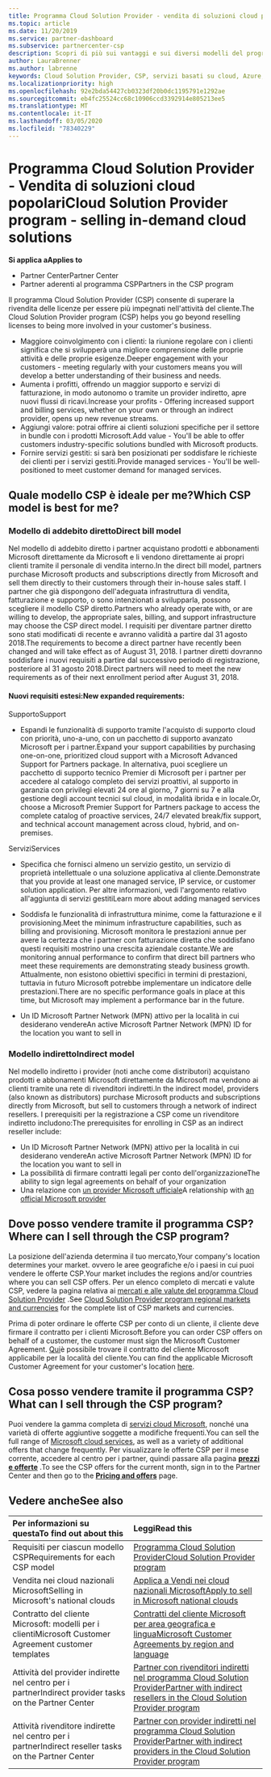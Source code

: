 ```yaml
---
title: Programma Cloud Solution Provider - vendita di soluzioni cloud popolari | Centro per i partner
ms.topic: article
ms.date: 11/20/2019
ms.service: partner-dashboard
ms.subservice: partnercenter-csp
description: Scopri di più sui vantaggi e sui diversi modelli del programma Cloud Solution Provider per favorire la crescita aziendale con nuovi clienti e nuove competenze.
author: LauraBrenner
ms.author: labrenne
keywords: Cloud Solution Provider, CSP, servizi basati su cloud, Azure, Office 365, Dynamics, partner CSP, vendere in CSP, partner diretto, partner CSP diretto, rivenditore CSP indiretto, CSP diretto, CSP indiretto, modello diretto, modello indiretto, rivenditore indiretto, provider indiretto, provider, server di distribuzione, programma cloud solution provider
ms.localizationpriority: high
ms.openlocfilehash: 92e2bda54427cb0323df20b0dc1195791e1292ae
ms.sourcegitcommit: eb4fc25524cc68c10906ccd3392914e805213ee5
ms.translationtype: MT
ms.contentlocale: it-IT
ms.lasthandoff: 03/05/2020
ms.locfileid: "78340229"
---
```

# <a name="cloud-solution-provider-program---selling-in-demand-cloud-solutions"></a><span data-ttu-id="c9d8c-104">Programma Cloud Solution Provider - Vendita di soluzioni cloud popolari</span><span class="sxs-lookup"><span data-stu-id="c9d8c-104">Cloud Solution Provider program - selling in-demand cloud solutions</span></span> 

<span data-ttu-id="c9d8c-105">**Si applica a**</span><span class="sxs-lookup"><span data-stu-id="c9d8c-105">**Applies to**</span></span>

- <span data-ttu-id="c9d8c-106">Partner Center</span><span class="sxs-lookup"><span data-stu-id="c9d8c-106">Partner Center</span></span>
- <span data-ttu-id="c9d8c-107">Partner aderenti al programma CSP</span><span class="sxs-lookup"><span data-stu-id="c9d8c-107">Partners in the CSP program</span></span>

<span data-ttu-id="c9d8c-108">Il programma Cloud Solution Provider (CSP) consente di superare la rivendita delle licenze per essere più impegnati nell'attività del cliente.</span><span class="sxs-lookup"><span data-stu-id="c9d8c-108">The Cloud Solution Provider program (CSP) helps you go beyond reselling licenses to being more involved in your customer's business.</span></span>
 
- <span data-ttu-id="c9d8c-109">Maggiore coinvolgimento con i clienti: la riunione regolare con i clienti significa che si svilupperà una migliore comprensione delle proprie attività e delle proprie esigenze.</span><span class="sxs-lookup"><span data-stu-id="c9d8c-109">Deeper engagement with your customers - meeting regularly with your customers means you will develop a better understanding of their business and needs.</span></span>
- <span data-ttu-id="c9d8c-110">Aumenta i profitti, offrendo un maggior supporto e servizi di fatturazione, in modo autonomo o tramite un provider indiretto, apre nuovi flussi di ricavi.</span><span class="sxs-lookup"><span data-stu-id="c9d8c-110">Increase your profits - Offering increased support and billing services, whether on your own or through an indirect provider, opens up new revenue streams.</span></span>  
- <span data-ttu-id="c9d8c-111">Aggiungi valore: potrai offrire ai clienti soluzioni specifiche per il settore in bundle con i prodotti Microsoft.</span><span class="sxs-lookup"><span data-stu-id="c9d8c-111">Add value - You'll be able to offer customers industry-specific solutions bundled with Microsoft products.</span></span>
- <span data-ttu-id="c9d8c-112">Fornire servizi gestiti: si sarà ben posizionati per soddisfare le richieste dei clienti per i servizi gestiti.</span><span class="sxs-lookup"><span data-stu-id="c9d8c-112">Provide managed services - You'll be well-positioned to meet customer demand for managed services.</span></span> 

## <a name="which-csp-model-is-best-for-me"></a><span data-ttu-id="c9d8c-113">Quale modello CSP è ideale per me?</span><span class="sxs-lookup"><span data-stu-id="c9d8c-113">Which CSP model is best for me?</span></span>

### <a name="direct-bill-model"></a><span data-ttu-id="c9d8c-114">Modello di addebito diretto</span><span class="sxs-lookup"><span data-stu-id="c9d8c-114">Direct bill model</span></span>

 <span data-ttu-id="c9d8c-115">Nel modello di addebito diretto i partner acquistano prodotti e abbonamenti Microsoft direttamente da Microsoft e li vendono direttamente ai propri clienti tramite il personale di vendita interno.</span><span class="sxs-lookup"><span data-stu-id="c9d8c-115">In the direct bill model, partners purchase Microsoft products and subscriptions directly from Microsoft and sell them directly to their customers through their in-house sales staff.</span></span> <span data-ttu-id="c9d8c-116">I partner che già dispongono dell'adeguata infrastruttura di vendita, fatturazione e supporto, o sono intenzionati a svilupparla, possono scegliere il modello CSP diretto.</span><span class="sxs-lookup"><span data-stu-id="c9d8c-116">Partners who already operate with, or are willing to develop, the appropriate sales, billing, and support infrastructure may choose the CSP direct model.</span></span> <span data-ttu-id="c9d8c-117">I requisiti per diventare partner diretto sono stati modificati di recente e avranno validità a partire dal 31 agosto 2018.</span><span class="sxs-lookup"><span data-stu-id="c9d8c-117">The requirements to become a direct partner have recently been changed and will take effect as of August 31, 2018.</span></span> <span data-ttu-id="c9d8c-118">I partner diretti dovranno soddisfare i nuovi requisiti a partire dal successivo periodo di registrazione, posteriore al 31 agosto 2018.</span><span class="sxs-lookup"><span data-stu-id="c9d8c-118">Direct partners will need to meet the new requirements as of their next enrollment period after August 31, 2018.</span></span>


#### <a name="new-expanded-requirements"></a><span data-ttu-id="c9d8c-119">Nuovi requisiti estesi:</span><span class="sxs-lookup"><span data-stu-id="c9d8c-119">New expanded requirements:</span></span>

<span data-ttu-id="c9d8c-120">Supporto</span><span class="sxs-lookup"><span data-stu-id="c9d8c-120">Support</span></span>
- <span data-ttu-id="c9d8c-121">Espandi le funzionalità di supporto tramite l'acquisto di supporto cloud con priorità, uno-a-uno, con un pacchetto di supporto avanzato Microsoft per i partner.</span><span class="sxs-lookup"><span data-stu-id="c9d8c-121">Expand your support capabilities by purchasing one-on-one, prioritized cloud support with a Microsoft Advanced Support for Partners package.</span></span> <span data-ttu-id="c9d8c-122">In alternativa, puoi scegliere un pacchetto di supporto tecnico Premier di Microsoft per i partner per accedere al catalogo completo dei servizi proattivi, al supporto in garanzia con privilegi elevati 24 ore al giorno, 7 giorni su 7 e alla gestione degli account tecnici sul cloud, in modalità ibrida e in locale.</span><span class="sxs-lookup"><span data-stu-id="c9d8c-122">Or, choose a Microsoft Premier Support for Partners package to access the complete catalog of proactive services, 24/7 elevated break/fix support, and technical account management across cloud, hybrid, and on-premises.</span></span> 

<span data-ttu-id="c9d8c-123">Servizi</span><span class="sxs-lookup"><span data-stu-id="c9d8c-123">Services</span></span>

- <span data-ttu-id="c9d8c-124">Specifica che fornisci almeno un servizio gestito, un servizio di proprietà intellettuale o una soluzione applicativa al cliente.</span><span class="sxs-lookup"><span data-stu-id="c9d8c-124">Demonstrate that you provide at least one managed service, IP service, or customer solution application.</span></span> <span data-ttu-id="c9d8c-125">Per altre informazioni, vedi l'argomento relativo all'aggiunta di servizi gestiti</span><span class="sxs-lookup"><span data-stu-id="c9d8c-125">Learn more about adding managed services</span></span>

- <span data-ttu-id="c9d8c-126">Soddisfa le funzionalità di infrastruttura minime, come la fatturazione e il provisioning.</span><span class="sxs-lookup"><span data-stu-id="c9d8c-126">Meet the minimum infrastructure capabilities, such as billing and provisioning.</span></span>
<span data-ttu-id="c9d8c-127">Microsoft monitora le prestazioni annue per avere la certezza che i partner con fatturazione diretta che soddisfano questi requisiti mostrino una crescita aziendale costante.</span><span class="sxs-lookup"><span data-stu-id="c9d8c-127">We are monitoring annual performance to confirm that direct bill partners who meet these requirements are demonstrating steady business growth.</span></span> <span data-ttu-id="c9d8c-128">Attualmente, non esistono obiettivi specifici in termini di prestazioni, tuttavia in futuro Microsoft potrebbe implementare un indicatore delle prestazioni.</span><span class="sxs-lookup"><span data-stu-id="c9d8c-128">There are no specific performance goals in place at this time, but Microsoft may implement a performance bar in the future.</span></span> 

- <span data-ttu-id="c9d8c-129">Un ID Microsoft Partner Network (MPN) attivo per la località in cui desiderano vendere</span><span class="sxs-lookup"><span data-stu-id="c9d8c-129">An active Microsoft Partner Network (MPN) ID for the location you want to sell in</span></span>


### <a name="indirect-model"></a><span data-ttu-id="c9d8c-130">Modello indiretto</span><span class="sxs-lookup"><span data-stu-id="c9d8c-130">Indirect model</span></span>

<span data-ttu-id="c9d8c-131">Nel modello indiretto i provider (noti anche come distributori) acquistano prodotti e abbonamenti Microsoft direttamente da Microsoft ma vendono ai clienti tramite una rete di rivenditori indiretti.</span><span class="sxs-lookup"><span data-stu-id="c9d8c-131">In the indirect model, providers (also known as distributors) purchase Microsoft products and subscriptions directly from Microsoft, but sell to customers through a network of indirect resellers.</span></span> <span data-ttu-id="c9d8c-132">I prerequisiti per la registrazione a CSP come un rivenditore indiretto includono:</span><span class="sxs-lookup"><span data-stu-id="c9d8c-132">The prerequisites for enrolling in CSP as an indirect reseller include:</span></span>

- <span data-ttu-id="c9d8c-133">Un ID Microsoft Partner Network (MPN) attivo per la località in cui desiderano vendere</span><span class="sxs-lookup"><span data-stu-id="c9d8c-133">An active Microsoft Partner Network (MPN) ID for the location you want to sell in</span></span>
- <span data-ttu-id="c9d8c-134">La possibilità di firmare contratti legali per conto dell'organizzazione</span><span class="sxs-lookup"><span data-stu-id="c9d8c-134">The ability to sign legal agreements on behalf of your organization</span></span>
- <span data-ttu-id="c9d8c-135">Una relazione con [un provider Microsoft ufficiale](https://partnercenter.microsoft.com/partner/find-a-provider)</span><span class="sxs-lookup"><span data-stu-id="c9d8c-135">A relationship with [an official Microsoft provider](https://partnercenter.microsoft.com/partner/find-a-provider)</span></span>


## <a name="where-can-i-sell-through-the-csp-program"></a><span data-ttu-id="c9d8c-136">Dove posso vendere tramite il programma CSP?</span><span class="sxs-lookup"><span data-stu-id="c9d8c-136">Where can I sell through the CSP program?</span></span>

<span data-ttu-id="c9d8c-137">La posizione dell'azienda determina il tuo mercato,</span><span class="sxs-lookup"><span data-stu-id="c9d8c-137">Your company's location determines your market.</span></span> <span data-ttu-id="c9d8c-138">ovvero le aree geografiche e/o i paesi in cui puoi vendere le offerte CSP.</span><span class="sxs-lookup"><span data-stu-id="c9d8c-138">Your market includes the regions and/or countries where you can sell CSP offers.</span></span> <span data-ttu-id="c9d8c-139">Per un elenco completo di mercati e valute CSP, vedere la pagina relativa ai [mercati e alle valute del programma Cloud Solution Provider](regional-authorization-overview.md) .</span><span class="sxs-lookup"><span data-stu-id="c9d8c-139">See [Cloud Solution Provider program regional markets and currencies](regional-authorization-overview.md) for the complete list of CSP markets and currencies.</span></span>

<span data-ttu-id="c9d8c-140">Prima di poter ordinare le offerte CSP per conto di un cliente, il cliente deve firmare il contratto per i clienti Microsoft.</span><span class="sxs-lookup"><span data-stu-id="c9d8c-140">Before you can order CSP offers on behalf of a customer, the customer must sign the Microsoft Customer Agreement.</span></span> <span data-ttu-id="c9d8c-141">[Qui](agreements.md)è possibile trovare il contratto del cliente Microsoft applicabile per la località del cliente.</span><span class="sxs-lookup"><span data-stu-id="c9d8c-141">You can find the applicable Microsoft Customer Agreement for your customer's location [here](agreements.md).</span></span>  

## <a name="what-can-i-sell-through-the-csp-program"></a><span data-ttu-id="c9d8c-142">Cosa posso vendere tramite il programma CSP?</span><span class="sxs-lookup"><span data-stu-id="c9d8c-142">What can I sell through the CSP program?</span></span>

<span data-ttu-id="c9d8c-143">Puoi vendere la gamma completa di [servizi cloud Microsoft](https://partner.microsoft.com/cloud-solution-provider/products-and-services), nonché una varietà di offerte aggiuntive soggette a modifiche frequenti.</span><span class="sxs-lookup"><span data-stu-id="c9d8c-143">You can sell the full range of [Microsoft cloud services](https://partner.microsoft.com/cloud-solution-provider/products-and-services), as well as a variety of additional offers that change frequently.</span></span> <span data-ttu-id="c9d8c-144">Per visualizzare le offerte CSP per il mese corrente, accedere al centro per i partner, quindi passare alla pagina [**prezzi e offerte**](https://partnercenter.microsoft.com/pcv/sales) .</span><span class="sxs-lookup"><span data-stu-id="c9d8c-144">To see the CSP offers for the current month, sign in to the Partner Center and then go to the [**Pricing and offers**](https://partnercenter.microsoft.com/pcv/sales) page.</span></span>

## <a name="see-also"></a><span data-ttu-id="c9d8c-145">Vedere anche</span><span class="sxs-lookup"><span data-stu-id="c9d8c-145">See also</span></span> 


|<span data-ttu-id="c9d8c-146">**Per informazioni su questa**</span><span class="sxs-lookup"><span data-stu-id="c9d8c-146">**To find out about this**</span></span>   |<span data-ttu-id="c9d8c-147">**Leggi**</span><span class="sxs-lookup"><span data-stu-id="c9d8c-147">**Read this**</span></span>   |
|:---------------------------|:--------------------|
|<span data-ttu-id="c9d8c-148">Requisiti per ciascun modello CSP</span><span class="sxs-lookup"><span data-stu-id="c9d8c-148">Requirements for each CSP model</span></span>   | [<span data-ttu-id="c9d8c-149">Programma Cloud Solution Provider</span><span class="sxs-lookup"><span data-stu-id="c9d8c-149">Cloud Solution Provider program</span></span>](https://partnercenter.microsoft.com/partner/cloud-solution-provider)|
|<span data-ttu-id="c9d8c-150">Vendita nei cloud nazionali Microsoft</span><span class="sxs-lookup"><span data-stu-id="c9d8c-150">Selling in Microsoft's national clouds</span></span>   | [<span data-ttu-id="c9d8c-151">Applica a Vendi nei cloud nazionali Microsoft</span><span class="sxs-lookup"><span data-stu-id="c9d8c-151">Apply to sell in Microsoft national clouds</span></span>](csp-national-clouds-overview.md)|
|<span data-ttu-id="c9d8c-152">Contratto del cliente Microsoft: modelli per i clienti</span><span class="sxs-lookup"><span data-stu-id="c9d8c-152">Microsoft Customer Agreement customer templates</span></span>   |[<span data-ttu-id="c9d8c-153">Contratti del cliente Microsoft per area geografica e lingua</span><span class="sxs-lookup"><span data-stu-id="c9d8c-153">Microsoft Customer Agreements by region and language</span></span>](agreements.md)|
|<span data-ttu-id="c9d8c-154">Attività del provider indirette nel centro per i partner</span><span class="sxs-lookup"><span data-stu-id="c9d8c-154">Indirect provider tasks on the Partner Center</span></span>  |[<span data-ttu-id="c9d8c-155">Partner con rivenditori indiretti nel programma Cloud Solution Provider</span><span class="sxs-lookup"><span data-stu-id="c9d8c-155">Partner with indirect resellers in the Cloud Solution Provider program</span></span>](indirect-provider-tasks-in-partner-center.md)|
|<span data-ttu-id="c9d8c-156">Attività rivenditore indirette nel centro per i partner</span><span class="sxs-lookup"><span data-stu-id="c9d8c-156">Indirect reseller tasks on the Partner Center</span></span>   |[<span data-ttu-id="c9d8c-157">Partner con provider indiretti nel programma Cloud Solution Provider</span><span class="sxs-lookup"><span data-stu-id="c9d8c-157">Partner with indirect providers in the Cloud Solution Provider program</span></span>](indirect-reseller-tasks-in-partner-center.md)|
